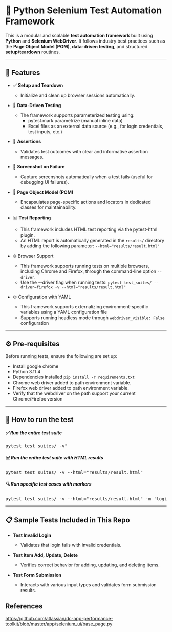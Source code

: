 # 🧪 Python Selenium Test Automation Framework

This is a modular and scalable **test automation framework** built using **Python** and **Selenium WebDriver**. It follows industry best practices such as the **Page Object Model (POM)**, **data-driven testing**, and structured **setup/teardown** routines.

---

## 🚀 Features

- ✅ **Setup and Teardown**
  - Initialize and clean up browser sessions automatically.


- 🧪 **Data-Driven Testing**
  - The framework supports parameterized testing using:
    - pytest.mark.parametrize (manual inline data)
    - Excel files as an external data source (e.g., for login credentials, test inputs, etc.)


- 📌 **Assertions**
  - Validates test outcomes with clear and informative assertion messages.


- 📸 **Screenshot on Failure**
  - Capture screenshots automatically when a test fails (useful for debugging UI failures).


- 📄 **Page Object Model (POM)**
  - Encapsulates page-specific actions and locators in dedicated classes for maintainability.
  

- 📊 **Test Reporting**
  - This framework includes HTML test reporting via the pytest-html plugin.
  - An HTML report is automatically generated in the `results/` directory by adding the following parameter: `--html="results/result.html"`



- 🌐 Browser Support
  - This framework supports running tests on multiple browsers, including Chrome and Firefox, through the command-line option `--driver`.
  - Use the --driver flag when running tests: `pytest test_suites/ --driver=firefox -v --html="results/result.html"`


- ⚙️ Configuration with YAML
  - This framework supports externalizing environment-specific variables using a YAML configuration file
  - Supports running headless mode through `webdriver_visible: False` configuration
---

## ⚙️ Pre-requisites
Before running tests, ensure the following are set up:
* Install google chrome
* Python 3.11.4
* Dependencies installed `pip install -r requirements.txt`
* Chrome web driver added to path environment variable. 
* Firefox web driver added to path environment variable. 
* Verify that the webdriver on the path support your current Chrome/Firefox version

---

## 🧪 How to run the test

##### ✅ Run the entire test suite
<pre>pytest test_suites/ -v"</pre>

##### 📊 Run the entire test suite with HTML results
<pre>pytest test_suites/ -v --html="results/result.html"</pre>

##### 🔍 Run specific test cases with markers
<pre>pytest test_suites/ -v --html="results/result.html" -m 'login_test' </pre>

---

## 📋 Sample Tests Included in This Repo

- **Test Invalid Login**
  - Validates that login fails with invalid credentials.

- **Test Item Add, Update, Delete**
  - Verifies correct behavior for adding, updating, and deleting items.

- **Test Form Submission**
  - Interacts with various input types and validates form submission results.
    
## References
https://github.com/atlassian/dc-app-performance-toolkit/blob/master/app/selenium_ui/base_page.py
